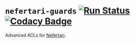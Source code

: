 # `nefertari-guards` [![Run Status](https://api.shippable.com/projects/5734c84f2a8192902e1fde24/badge?branch=master)](https://app.shippable.com/projects/5734c84f2a8192902e1fde24) [![Codacy Badge](https://api.codacy.com/project/badge/Grade/96b7acf298fc4b40908857facbe09d23)](https://www.codacy.com/app/Cerri/nefertari-guards?utm_source=github.com&amp;utm_medium=referral&amp;utm_content=geniusproject/nefertari-guards&amp;utm_campaign=Badge_Grade)

Advanced ACLs for [Nefertari](https://github.com/ramses-tech/nefertari).
